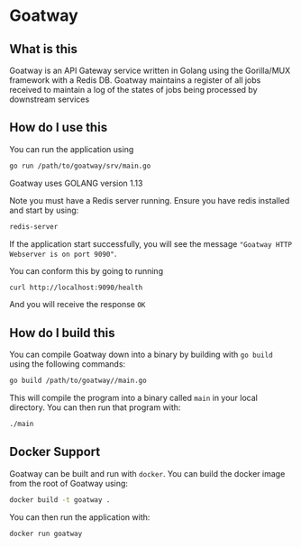 # Goatway

## What is this

Goatway is an API Gateway service written in Golang using the Gorilla/MUX framework with a Redis DB. Goatway maintains a register of all jobs received to maintain a log of the states of jobs being processed by downstream services

## How do I use this
You can run the application using

```bash
go run /path/to/goatway/srv/main.go
```
Goatway uses GOLANG version 1.13

Note you must have a Redis server running. Ensure you have redis installed and start by using:

```bash
redis-server
```

If the application start successfully, you will see the message `"Goatway HTTP Webserver is on port 9090"`.

You can conform this by going to running

```bash
curl http://localhost:9090/health
```

And you will receive the response `OK`

## How do I build this
You can compile Goatway down into a binary by building with `go build` using the following commands:

```bash
go build /path/to/goatway//main.go
```

This will compile the program into a binary called `main` in your local directory. You can then run that program with:

```bash
./main
```

## Docker Support
Goatway can be built and run with `docker`. You can build the docker image from the root of Goatway using:
```bash
docker build -t goatway .
```
You can then run the application with:
```bash
docker run goatway
```
